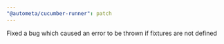```yaml
---
"@autometa/cucumber-runner": patch
---
```


Fixed a bug which caused an error to be thrown if fixtures are not defined
